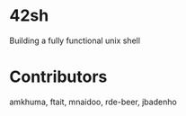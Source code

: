 # 42sh
Building a fully functional unix shell
# Contributors
amkhuma,
ftait,
mnaidoo,
rde-beer,
jbadenho
